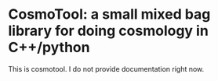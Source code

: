 CosmoTool: a small mixed bag library for doing cosmology in C++/python
======================================================================



This is cosmotool. I do not provide documentation right now.


